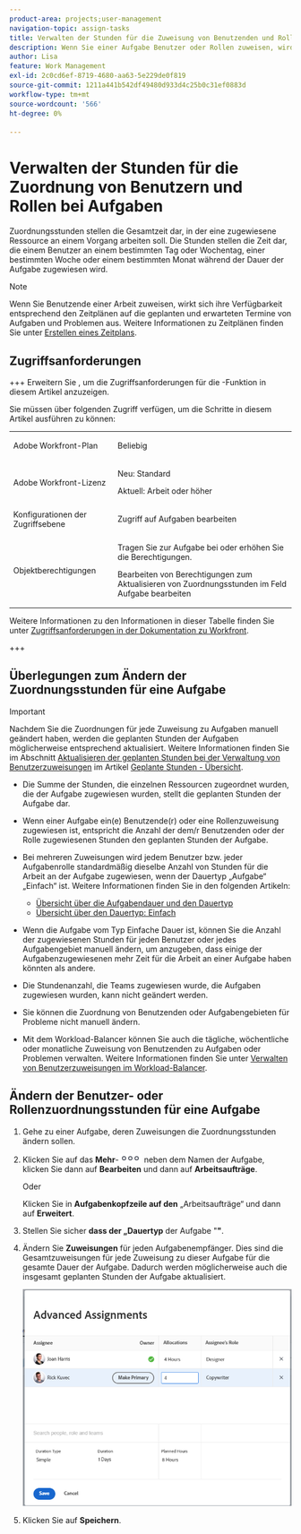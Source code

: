 ```yaml
---
product-area: projects;user-management
navigation-topic: assign-tasks
title: Verwalten der Stunden für die Zuweisung von Benutzenden und Rollen bei Aufgaben
description: Wenn Sie einer Aufgabe Benutzer oder Rollen zuweisen, wird ihnen eine bestimmte Anzahl von Stunden zugewiesen, um die Aufgabe abzuschließen. Sie können die Anzahl der Stunden, die jedem Benutzer bzw. jeder Aufgabenrolle zugewiesen werden, wenn er bzw. sie einer Aufgabe zugewiesen wird, manuell ändern, wenn der Aufgabendauer-Typ „Einfach“ ist.
author: Lisa
feature: Work Management
exl-id: 2c0cd6ef-8719-4680-aa63-5e229de0f819
source-git-commit: 1211a441b542df49480d933d4c25b0c31ef0883d
workflow-type: tm+mt
source-wordcount: '566'
ht-degree: 0%

---
```


# Verwalten der Stunden für die Zuordnung von Benutzern und Rollen bei Aufgaben

Zuordnungsstunden stellen die Gesamtzeit dar, in der eine zugewiesene Ressource an einem Vorgang arbeiten soll. Die Stunden stellen die Zeit dar, die einem Benutzer an einem bestimmten Tag oder Wochentag, einer bestimmten Woche oder einem bestimmten Monat während der Dauer der Aufgabe zugewiesen wird.

>[!NOTE]
>
>Wenn Sie Benutzende einer Arbeit zuweisen, wirkt sich ihre Verfügbarkeit entsprechend den Zeitplänen auf die geplanten und erwarteten Termine von Aufgaben und Problemen aus. Weitere Informationen zu Zeitplänen finden Sie unter [Erstellen eines Zeitplans](../../../administration-and-setup/set-up-workfront/configure-timesheets-schedules/create-schedules.md).

## Zugriffsanforderungen

+++ Erweitern Sie , um die Zugriffsanforderungen für die -Funktion in diesem Artikel anzuzeigen.

Sie müssen über folgenden Zugriff verfügen, um die Schritte in diesem Artikel ausführen zu können:

<table style="table-layout:auto"> 
 <col> 
 <col> 
 <tbody> 
  <tr> 
   <td role="rowheader">Adobe Workfront-Plan</td> 
   <td> <p>Beliebig</p> </td> 
  </tr> 
  <tr> 
   <td role="rowheader">Adobe Workfront-Lizenz</td> 
   <td> <p>Neu: Standard </p>
   <p>Aktuell: Arbeit oder höher</p> </td> 
  </tr> 
  <tr> 
   <td role="rowheader">Konfigurationen der Zugriffsebene</td> 
   <td> <p>Zugriff auf Aufgaben bearbeiten</p> </td> 
  </tr> 
  <tr> 
   <td role="rowheader">Objektberechtigungen</td> 
   <td> <p>Tragen Sie zur Aufgabe bei oder erhöhen Sie die Berechtigungen.</p> <p>Bearbeiten von Berechtigungen zum Aktualisieren von Zuordnungsstunden im Feld Aufgabe bearbeiten</p> </td> 
  </tr> 
 </tbody> 
</table>

Weitere Informationen zu den Informationen in dieser Tabelle finden Sie unter [Zugriffsanforderungen in der Dokumentation zu Workfront](/help/quicksilver/administration-and-setup/add-users/access-levels-and-object-permissions/access-level-requirements-in-documentation.md).

+++

## Überlegungen zum Ändern der Zuordnungsstunden für eine Aufgabe

>[!IMPORTANT]
>
>Nachdem Sie die Zuordnungen für jede Zuweisung zu Aufgaben manuell geändert haben, werden die geplanten Stunden der Aufgaben möglicherweise entsprechend aktualisiert. Weitere Informationen finden Sie im Abschnitt [Aktualisieren der geplanten Stunden bei der Verwaltung von Benutzerzuweisungen](../../../manage-work/tasks/task-information/planned-hours.md#update) im Artikel [Geplante Stunden - Übersicht](../../../manage-work/tasks/task-information/planned-hours.md).

* Die Summe der Stunden, die einzelnen Ressourcen zugeordnet wurden, die der Aufgabe zugewiesen wurden, stellt die geplanten Stunden der Aufgabe dar.
* Wenn einer Aufgabe ein(e) Benutzende(r) oder eine Rollenzuweisung zugewiesen ist, entspricht die Anzahl der dem/r Benutzenden oder der Rolle zugewiesenen Stunden den geplanten Stunden der Aufgabe.
* Bei mehreren Zuweisungen wird jedem Benutzer bzw. jeder Aufgabenrolle standardmäßig dieselbe Anzahl von Stunden für die Arbeit an der Aufgabe zugewiesen, wenn der Dauertyp „Aufgabe“ „Einfach“ ist. Weitere Informationen finden Sie in den folgenden Artikeln:

   * [Übersicht über die Aufgabendauer und den Dauertyp](../../../manage-work/tasks/taskdurtn/task-duration-and-duration-type.md)
   * [Übersicht über den Dauertyp: Einfach](../../../manage-work/tasks/taskdurtn/simple-duration-type.md)

* Wenn die Aufgabe vom Typ Einfache Dauer ist, können Sie die Anzahl der zugewiesenen Stunden für jeden Benutzer oder jedes Aufgabengebiet manuell ändern, um anzugeben, dass einige der Aufgabenzugewiesenen mehr Zeit für die Arbeit an einer Aufgabe haben könnten als andere.
* Die Stundenanzahl, die Teams zugewiesen wurde, die Aufgaben zugewiesen wurden, kann nicht geändert werden.
* Sie können die Zuordnung von Benutzenden oder Aufgabengebieten für Probleme nicht manuell ändern.
* Mit dem Workload-Balancer können Sie auch die tägliche, wöchentliche oder monatliche Zuweisung von Benutzenden zu Aufgaben oder Problemen verwalten. Weitere Informationen finden Sie unter [Verwalten von Benutzerzuweisungen im Workload-Balancer](../../../resource-mgmt/workload-balancer/manage-user-allocations-workload-balancer.md).

## Ändern der Benutzer- oder Rollenzuordnungsstunden für eine Aufgabe

1. Gehe zu einer Aufgabe, deren Zuweisungen die Zuordnungsstunden ändern sollen.
1. Klicken Sie auf das **Mehr**-![](assets/qs-more-icon-on-an-object.png) neben dem Namen der Aufgabe, klicken Sie dann auf **Bearbeiten** und dann auf **Arbeitsaufträge**.

   Oder

   Klicken Sie in **Aufgabenkopfzeile auf den** „Arbeitsaufträge“ und dann auf **Erweitert**.

1. Stellen Sie sicher **dass der „Dauertyp** der Aufgabe &quot;**&quot;**.
1. Ändern Sie **Zuweisungen** für jeden Aufgabenempfänger. Dies sind die Gesamtzuweisungen für jede Zuweisung zu dieser Aufgabe für die gesamte Dauer der Aufgabe. Dadurch werden möglicherweise auch die insgesamt geplanten Stunden der Aufgabe aktualisiert.

   ![Zuweisungen ändern](assets/advanced-assignments-duration-type-allocations.png)

1. Klicken Sie auf **Speichern**.
